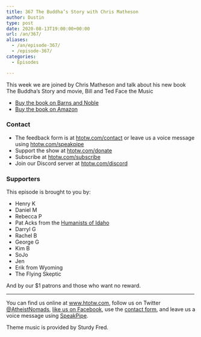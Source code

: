 ```yaml
---
title: 367 The Buddha’s Story with Chris Matheson
author: Dustin
type: post
date: 2020-08-13T19:00:00+00:00
url: /an/367/
aliases: 
  - /an/episode-367/
  - /episode-367/
categories:
  - Episodes

---
```

<div id="buzzsprout-player-10552742"></div><script src="https://www.buzzsprout.com/1983601/10552742-367-the-buddha-s-story-with-chris-matheson.js?container_id=buzzsprout-player-10552742&player=small" type="text/javascript" charset="utf-8"></script>

This week we are joined by Chris Matheson and talk about his new book The Buddha&#8217;s Story and movie, Bill and Ted Face the Music

  * <a href="https://www.barnesandnoble.com/w/the-buddhas-story-chris-matheson/1134287011?ean=9781634312004" target="_blank" rel="noopener noreferrer">Buy the book on Barns and Noble</a>
  * <a href="https://amzn.to/3kEnDfX" target="_blank" rel="noopener noreferrer">Buy the book on Amazon</a>

<!--more-->

### Contact

  * The feedback form is at [htotw.com/contact](https://htotw.com/contact) or leave us a voice message using <a href="https://htotw.com/speakpipe" target="_blank" rel="noopener noreferrer">htotw.com/speakpipe</a>
  * Support the show at <a href="https://htotw.com/donate" target="_blank" rel="payment noopener noreferrer">htotw.com/donate</a>
  * Subscribe at <a href="https://htotw.com/subscribe" target="_blank" rel="noopener noreferrer">htotw.com/subscribe</a>
  * Join our Discord server at <a href="https://htotw.com/discord" target="_blank" rel="noopener noreferrer">htotw.com/discord</a>

### Supporters

This episode is brought to you by:

  * Henry K
  * Daniel M
  * Rebecca P
  * Pat Acks from the <a href="https://www.humanistsofidaho.org" target="_blank" rel="noopener noreferrer">Humanists of Idaho</a>
  * Darryl G
  * Rachel B
  * George G
  * Kim B
  * SoJo
  * Jen
  * Erik from Wyoming
  * The Flying Skeptic

And by our $1 patrons and those who want no reward.

<hr width="500" />

You can find us online at <a href="https://www.htotw.com/" target="_blank" rel="noopener noreferrer">www.htotw.com</a>, follow us on Twitter <a href="https://htotw.com/twitter" target="_blank" rel="noopener noreferrer">@AtheistNomads</a>, <a href="https://htotw.com/facebook" target="_blank" rel="noopener noreferrer">like us on Facebook</a>, use the [contact form](https://htotw.com/contact), and leave us a voice message using <a href="https://htotw.com/speakpipe" target="_blank" rel="noopener noreferrer">SpeakPipe</a>.

Theme music is provided by Sturdy Fred.